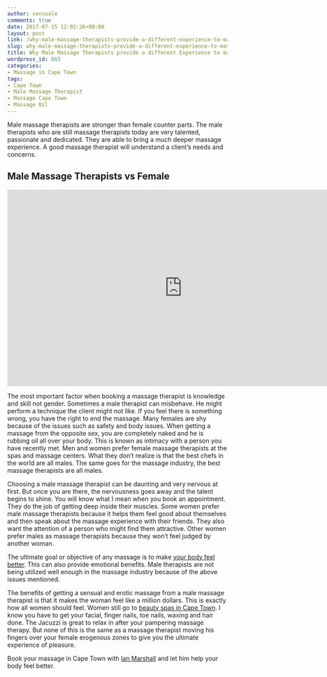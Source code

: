 ```yaml
---
author: sensuale
comments: true
date: 2017-07-15 12:02:26+00:00
layout: post
link: /why-male-massage-therapists-provide-a-different-experience-to-massage/
slug: why-male-massage-therapists-provide-a-different-experience-to-massage
title: Why Male Massage Therapists provide a different Experience to massage?
wordpress_id: 663
categories:
- Massage in Cape Town
tags:
- Cape Town
- Male Massage Therapist
- Massage Cape Town
- Massage Oil
---
```


Male massage therapists are stronger than female counter parts. The male therapists who are still massage therapists today are very talented, passionate and dedicated. They are able to bring a much deeper massage experience. A good massage therapist will understand a client’s needs and concerns.


## Male Massage Therapists vs Female


<p><iframe title="Male vs Female Massage Therapists" width="800" height="450" src="https://www.youtube.com/embed/JnN_x9fXjig?feature=oembed" frameborder="0" allow="accelerometer; autoplay; encrypted-media; gyroscope; picture-in-picture" allowfullscreen></iframe></p>

The most important factor when booking a massage therapist is knowledge and skill not gender. Sometimes a male therapist can misbehave. He might perform a technique the client might not like. If you feel there is something wrong, you have the right to end the massage. Many females are shy because of the issues such as safety and body issues. When getting a massage from the opposite sex, you are completely naked and he is rubbing oil all over your body. This is known as intimacy with a person you have recently met. Men and women prefer female massage therapists at the spas and massage centers. What they don’t realize is that the best chefs in the world are all males. The same goes for the massage industry, the best massage therapists are all males.

Choosing a male massage therapist can be daunting and very nervous at first. But once you are there, the nervousness goes away and the talent begins to shine. You will know what I mean when you book an appointment. They do the job of getting deep inside their muscles. Some women prefer male massage therapists because it helps them feel good about themselves and then speak about the massage experience with their friends. They also want the attention of a person who might find them attractive. Other women prefer males as massage therapists because they won’t feel judged by another woman.

The ultimate goal or objective of any massage is to make [your body feel better](https://medium.com/@brandonellis_25067/on-becoming-a-successful-massage-therapist-40da3907db48). This can also provide emotional benefits. Male therapists are not being utilized well enough in the massage industry because of the above issues mentioned.

The benefits of getting a sensual and erotic massage from a male massage therapist is that it makes the woman feel like a million dollars. This is exactly how all women should feel. Women still go to [beauty spas in Cape Town](/top-spas-and-massage-centres-in-cape-town/). I know you have to get your facial, finger nails, toe nails, waxing and hair done. The Jacuzzi is great to relax in after your pampering massage therapy. But none of this is the same as a massage therapist moving his fingers over your female erogenous zones to give you the ultimate experience of pleasure.

Book your massage in Cape Town with [Ian Marshall](/exclusive-interview-with-ian-marshall/) and let him help your body feel better.
